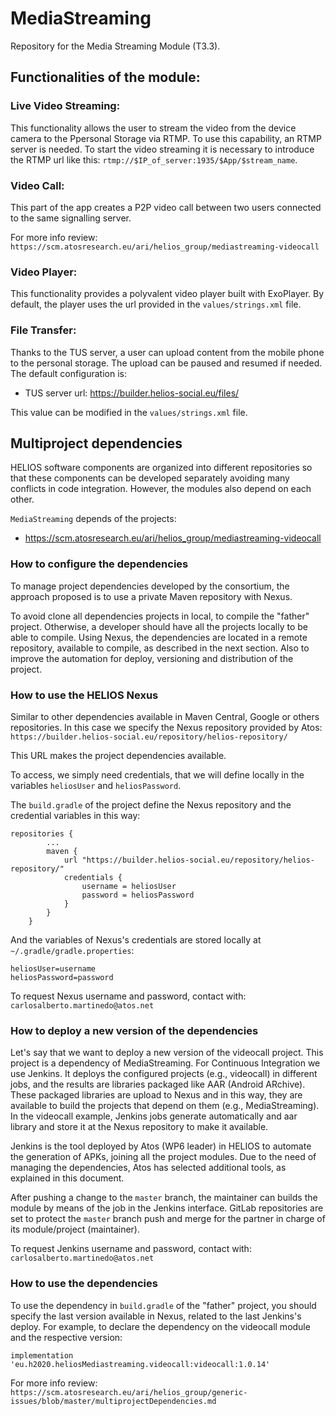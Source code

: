 # MediaStreaming

Repository for the Media Streaming Module (T3.3).

## Functionalities of the module:
### Live Video Streaming:
This functionality allows the user to stream the video from the device camera to the Ppersonal Storage via RTMP. To use this capability, an RTMP server is needed. To start the video streaming it is necessary to introduce the RTMP url like this: `rtmp://$IP_of_server:1935/$App/$stream_name`.

### Video Call:
This part of the app creates a P2P video call between two users connected to the same signalling server.

For more info review: `https://scm.atosresearch.eu/ari/helios_group/mediastreaming-videocall`

### Video Player:
This functionality provides a polyvalent video player built with ExoPlayer. By default, the player uses the url provided in the `values/strings.xml` file.

### File Transfer:
Thanks to the TUS server, a user can upload content from the mobile phone to the personal storage. The upload can be paused and resumed if needed. The default configuration is:

* TUS server url: https://builder.helios-social.eu/files/

This value can be modified in the `values/strings.xml` file.

## Multiproject dependencies ##

HELIOS software components are organized into different repositories
so that these components can be developed separately avoiding many
conflicts in code integration. However, the modules also depend on
each other.

`MediaStreaming` depends of the projects:

* https://scm.atosresearch.eu/ari/helios_group/mediastreaming-videocall

### How to configure the dependencies ###

To manage project dependencies developed by the consortium, the approach proposed is to use a private Maven repository with Nexus.

To avoid clone all dependencies projects in local, to compile the "father" project. Otherwise, a developer should have all the projects locally to
be able to compile. Using Nexus, the dependencies are located in a remote repository, available to compile, as described in the next section.
Also to improve the automation for deploy, versioning and distribution of the project.

### How to use the HELIOS Nexus ###

Similar to other dependencies available in Maven Central, Google or others repositories. In this case we specify the Nexus
repository provided by Atos: `https://builder.helios-social.eu/repository/helios-repository/`

This URL makes the project dependencies available.

To access, we simply need credentials, that we will define locally in the variables `heliosUser` and `heliosPassword`.

The `build.gradle` of the project define the Nexus repository and the credential variables in this way:

```
repositories {
        ...
        maven {
            url "https://builder.helios-social.eu/repository/helios-repository/"
            credentials {
                username = heliosUser
                password = heliosPassword
            }
        }
    }
```

And the variables of Nexus's credentials are stored locally at `~/.gradle/gradle.properties`:

```
heliosUser=username
heliosPassword=password
```

To request Nexus username and password, contact with: `carlosalberto.martinedo@atos.net`

### How to deploy a new version of the dependencies ###

Let's say that we want to deploy a new version of the videocall project. This project is a dependency of MediaStreaming.
For Continuous Integration we use Jenkins. It deploys the configured projects (e.g., videocall) in different jobs,
and the results are libraries packaged like AAR (Android ARchive). These packaged libraries are upload to Nexus and in this way,
they are available to build the projects that depend on them (e.g., MediaStreaming).
In the videocall example, Jenkins jobs generate automatically and aar library and store it at the Nexus repository to make it available.

Jenkins is the tool deployed by Atos (WP6 leader) in HELIOS to automate the generation of APKs, joining all the project modules.
Due to the need of managing the dependencies, Atos has selected additional tools, as explained in this document.

After pushing a change to the `master` branch, the maintainer can builds the module by means of the job in the Jenkins interface. GitLab repositories are set to protect
the `master` branch push and merge for the partner in charge of its module/project (maintainer).

To request Jenkins username and password, contact with: `carlosalberto.martinedo@atos.net`

### How to use the dependencies ###

To use the dependency in `build.gradle` of the "father" project, you should specify the last version available in Nexus, related to the last Jenkins's deploy.
For example, to declare the dependency on the videocall module and the respective version:

`implementation 'eu.h2020.heliosMediastreaming.videocall:videocall:1.0.14'`

For more info review: `https://scm.atosresearch.eu/ari/helios_group/generic-issues/blob/master/multiprojectDependencies.md`

